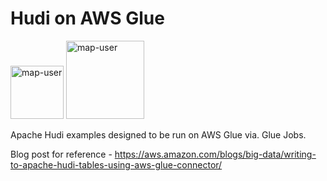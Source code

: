 # Hudi on AWS Glue

<img width="85" alt="map-user" src="https://img.shields.io/badge/views-496-green"> <img width="125" alt="map-user" src="https://img.shields.io/badge/unique visits-130-green">

Apache Hudi examples designed to be run on AWS Glue via. Glue Jobs.

Blog post for reference - https://aws.amazon.com/blogs/big-data/writing-to-apache-hudi-tables-using-aws-glue-connector/

